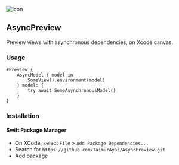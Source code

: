 ![Icon](https://github.com/TaimurAyaz/AsyncPreview/assets/7026217/1496833c-2c83-460e-a026-e5a0469db4bb)

## AsyncPreview
Preview views with asynchronous dependencies, on Xcode canvas.

### Usage

```
#Preview {
    AsyncModel { model in
        SomeView().environment(model)
    } model: {
        try await SomeAsynchronousModel()
    }
}
```

### Installation

#### Swift Package Manager
- On XCode, select `File` > `Add Package Dependencies...`
- Search for `https://github.com/TaimurAyaz/AsyncPreview.git`
- Add package
